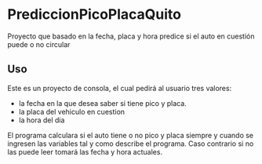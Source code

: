 # PrediccionPicoPlacaQuito
Proyecto que basado en la fecha, placa y hora predice si el auto en cuestión puede o no circular

## Uso

Este es un proyecto de consola, el cual pedirá al usuario tres valores: 

- la fecha en la que desea saber si tiene pico y placa.
- la placa del vehiculo en cuestion
- la hora del dia 

El programa calculara si el auto tiene o no pico y placa siempre y cuando se ingresen las variables tal y como describe el programa. 
Caso contrario si no las puede leer tomará las fecha y hora actuales.
